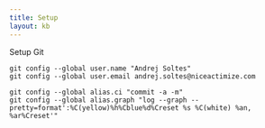 ```yaml
---
title: Setup
layout: kb
---
```

Setup Git

	git config --global user.name "Andrej Soltes"
	git config --global user.email andrej.soltes@niceactimize.com

	git config --global alias.ci "commit -a -m"
	git config --global alias.graph "log --graph --pretty=format':%C(yellow)%h%Cblue%d%Creset %s %C(white) %an, %ar%Creset'"
